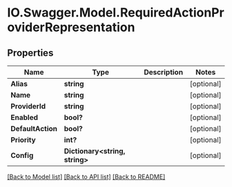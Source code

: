 # IO.Swagger.Model.RequiredActionProviderRepresentation
## Properties

Name | Type | Description | Notes
------------ | ------------- | ------------- | -------------
**Alias** | **string** |  | [optional] 
**Name** | **string** |  | [optional] 
**ProviderId** | **string** |  | [optional] 
**Enabled** | **bool?** |  | [optional] 
**DefaultAction** | **bool?** |  | [optional] 
**Priority** | **int?** |  | [optional] 
**Config** | **Dictionary&lt;string, string&gt;** |  | [optional] 

[[Back to Model list]](../README.md#documentation-for-models) [[Back to API list]](../README.md#documentation-for-api-endpoints) [[Back to README]](../README.md)

